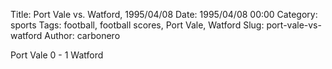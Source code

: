 Title: Port Vale vs. Watford, 1995/04/08
Date: 1995/04/08 00:00
Category: sports
Tags: football, football scores, Port Vale, Watford
Slug: port-vale-vs-watford
Author: carbonero


Port Vale 0 - 1 Watford
